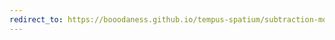 ```yaml
---
redirect_to: https://booodaness.github.io/tempus-spatium/subtraction-more-fundamental-than-addition/
---
```

